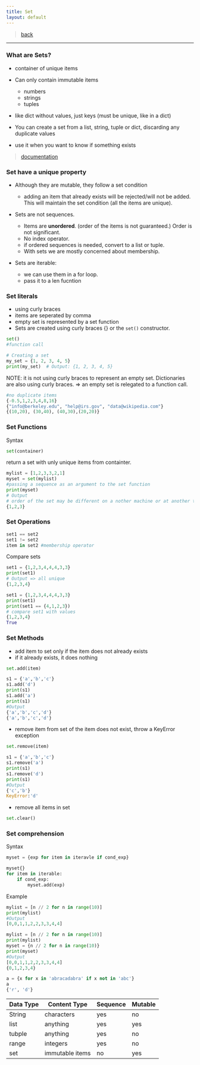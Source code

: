 ```yaml
---
title: Set
layout: default
---
```

> [back](./index.html)

***

### What are Sets?

* container of unique items

* Can only contain immutable items
  * numbers
  * strings
  * tuples

* like dict without values, just keys (must be unique, like in a dict)
* You can create a set from a list, string, tuple or dict, discarding any duplicate values
* use it when you want to know if something exists

> [documentation](https://docs.python.org/3/tutorial/datastructures.html#sets)

### Set have a unique property

* Although they are mutable, they follow a set condition
  * adding an item that already exists will be rejected/will not be added.
    This will maintain the set condition (all the items are unique).

* Sets are not sequences.
  * Items are **unordered**. (order of the items is not guaranteed.) Order is not significant.
  * No index operator.
  * if ordered sequences is needed, convert to a list or tuple.
  * With sets we are mostly concerned about membership.
* Sets are iterable:
  * we can use them in a for loop.
  * pass it to a len fucntion

### Set literals

* using curly braces
* items are seperated by comma
* empty set is represented by a set function
* Sets are created using curly braces {} or the `set()` constructor.

```python
set()
#function call

# Creating a set
my_set = {1, 2, 3, 4, 5}
print(my_set)  # Output: {1, 2, 3, 4, 5}
```


NOTE: it is not using curly braces to represent an empty set.
Dictionaries are also using curly braces. => an empty set is relegated to a function call.

```python
#no duplicate items
{-0.5,1,2,3,4,8,16}
{"info@berkeley.edu", "help@irs.gov", "data@wikipedia.com"}
{(10,20), (30,40), (40,30),(20,20)}
```

### Set Functions

Syntax

```python
set(container)
```

return a set with unly unique items from containter.

```python
mylist = [1,2,3,3,2,1]
myset = set(mylist)
#passing a sequence as an argument to the set function
print(myset)
# Output
# order of the set may be different on a nother machine or at another time.
{1,2,3}
```

### Set Operations

```python
set1 == set2
set1 != set2
item in set2 #membership operator
```

Compare sets

```python
set1 = {1,2,3,4,4,4,3,3}
print(set1)
# Output => all unique
{1,2,3,4}
```

```python
set1 = {1,2,3,4,4,4,3,3}
print(set1)
print(set1 == {4,1,2,3})
# compare set1 with values
{1,2,3,4}
True
```

### Set Methods

* add item to set only if the item does not already exists
* if it already exists, it does nothing

```python
set.add(item)

s1 = {'a','b','c'}
s1.add('d')
print(s1)
s1.add('a')
print(s1)
#Output
{'a','b','c','d'}
{'a','b','c','d'}
```

* remove item from set of the item does not exist, throw a KeyError exception

```python
set.remove(item)

s1 = {'a','b','c'}
s1.remove('a')
print(s1)
s1.remove('d')
print(s1)
#Output
{'c','b'}
KeyError:'d'
```

* remove all items in set

```python
set.clear()
```

### Set comprehension

Syntax

```python
myset = {exp for item in iteravle if cond_exp}
```

```python
myset{}
for item in iterable:
    if cond_exp:
        myset.add(exp)  
```

Example

```python
mylist = [n // 2 for n in range(10)]
print(mylist)
#Output
[0,0,1,1,2,2,3,3,4,4]
```

```python
mylist = [n // 2 for n in range(10)]
print(mylist)
myset = {n // 2 for n in range(10)}
print(myset)
#Output
[0,0,1,1,2,2,3,3,4,4]
{0,1,2,3,4}
```

```python
a = {x for x in 'abracadabra' if x not in 'abc'}
a
{'r', 'd'}
```

| Data Type  | Content Type  | Sequence  | Mutable  |
|---|---|---|---|
| String  | characters  | yes  | no  |
| list  | anything  | yes  | yes  |
| tubple  | anything  | yes  | no  |
| range  | integers  | yes  | no  |
| set  | immutable items  | no  | yes  |

